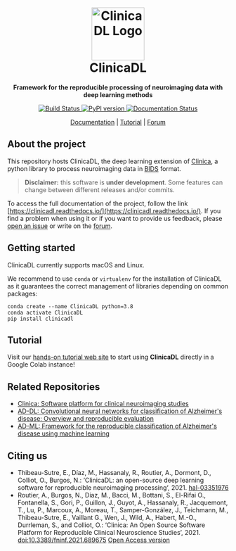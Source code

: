 <h1 align="center">
  <a href="http://www.clinicadl.readthedocs.io">
    <img src="https://clinicadl.readthedocs.io/en/latest/images/logo.png" alt="ClinicaDL Logo" width="120" height="120">
  </a>
  <br/>
  ClinicaDL
</h1>

<p align="center"><strong>Framework for the reproducible processing of neuroimaging data with deep learning methods</strong></p>

<p align="center">
  <a href="https://ci.inria.fr/clinicadl/job/AD-DL/job/dev/">
    <img src="https://ci.inria.fr/clinicadl/buildStatus/icon?job=AD-DL%2Fdev" alt="Build Status">
  </a>
  <a href="https://badge.fury.io/py/clinicadl">
    <img src="https://badge.fury.io/py/clinicadl.svg" alt="PyPI version">
  </a>
  <a href='https://clinicadl.readthedocs.io/en/latest/?badge=latest'>
    <img src='https://readthedocs.org/projects/clinicadl/badge/?version=latest' alt='Documentation Status' />
  </a>

</p>

<p align="center">
  <a href="https://clinicadl.readthedocs.io/">Documentation</a> |
  <a href="https://aramislab.paris.inria.fr/clinicadl/tuto">Tutorial</a> |
  <a href="https://groups.google.com/forum/#!forum/clinica-user">Forum</a>
</p>


## About the project

This repository hosts ClinicaDL, the deep learning extension of [Clinica](https://github.com/aramis-lab/clinica), 
a python library to process neuroimaging data in [BIDS](https://bids.neuroimaging.io/index.html) format.

> **Disclaimer:** this software is **under development**. Some features can
change between different releases and/or commits.

To access the full documentation of the project, follow the link 
[https://clinicadl.readthedocs.io/](https://clinicadl.readthedocs.io/). 
If you find a problem when using it or if you want to provide us feedback,
please [open an issue](https://github.com/aramis-lab/ad-dl/issues) or write on
the [forum](https://groups.google.com/forum/#!forum/clinica-user).

## Getting started
ClinicaDL currently supports macOS and Linux.

We recommend to use `conda` or `virtualenv` for the installation of ClinicaDL
as it guarantees the correct management of libraries depending on common
packages:

```{.sourceCode .bash}
conda create --name ClinicaDL python=3.8
conda activate ClinicaDL
pip install clinicadl
```

## Tutorial 
Visit our [hands-on tutorial web
site](https://aramislab.paris.inria.fr/clinicadl/tuto) to start
using **ClinicaDL** directly in a Google Colab instance!

## Related Repositories

- [Clinica: Software platform for clinical neuroimaging studies](https://github.com/aramis-lab/clinica)
- [AD-DL: Convolutional neural networks for classification of Alzheimer's disease: Overview and reproducible evaluation](https://github.com/aramis-lab/AD-DL)
- [AD-ML: Framework for the reproducible classification of Alzheimer's disease using machine learning](https://github.com/aramis-lab/AD-ML)

## Citing us

- Thibeau-Sutre, E., Díaz, M., Hassanaly, R., Routier, A., Dormont, D., Colliot, O., Burgos, N.: ‘ClinicaDL: an open-source deep learning software for reproducible neuroimaging processing‘, 2021. [hal-03351976](https://hal.inria.fr/hal-03351976)
- Routier, A., Burgos, N., Díaz, M., Bacci, M., Bottani, S., El-Rifai O., Fontanella, S., Gori, P., Guillon, J., Guyot, A., Hassanaly, R., Jacquemont, T.,  Lu, P., Marcoux, A.,  Moreau, T., Samper-González, J., Teichmann, M., Thibeau-Sutre, E., Vaillant G., Wen, J., Wild, A., Habert, M.-O., Durrleman, S., and Colliot, O.: ‘Clinica: An Open Source Software Platform for Reproducible Clinical Neuroscience Studies’, 2021. [doi:10.3389/fninf.2021.689675](https://doi.org/10.3389/fninf.2021.689675) [Open Access version](https://hal.inria.fr/hal-02308126)
